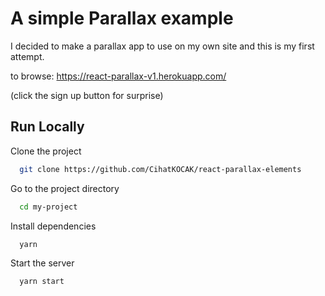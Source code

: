 
# A simple Parallax example

I decided to make a parallax app to use on my own site and this is my first attempt.

to browse: https://react-parallax-v1.herokuapp.com/

(click the sign up button for surprise)


## Run Locally

Clone the project

```bash
  git clone https://github.com/CihatKOCAK/react-parallax-elements
```

Go to the project directory

```bash
  cd my-project
```

Install dependencies

```bash
  yarn
```

Start the server

```bash
  yarn start
```

